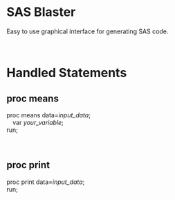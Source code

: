 # SAS Blaster

Easy to use graphical interface for generating SAS code.

<br>


# Handled Statements

## proc means

proc means data=*input_data*; <br/>
&emsp;var *your_variable*; <br/>
run; <br/>

<br>

## proc print

proc print data=*input_data*; <br/>
run; <br/>